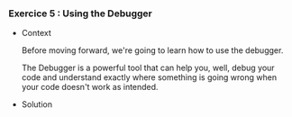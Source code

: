 ### Exercice 5 : Using the Debugger

- Context 

    Before moving forward, we're going to learn how to use the debugger. 

    The Debugger is a powerful tool that can help you, well, debug your code and understand exactly where something is going wrong when your code doesn't work as intended.

- Solution 